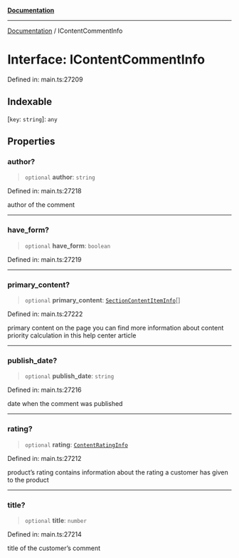 [**Documentation**](../README.md)

***

[Documentation](../README.md) / IContentCommentInfo

# Interface: IContentCommentInfo

Defined in: main.ts:27209

## Indexable

\[`key`: `string`\]: `any`

## Properties

### author?

> `optional` **author**: `string`

Defined in: main.ts:27218

author of the comment

***

### have\_form?

> `optional` **have\_form**: `boolean`

Defined in: main.ts:27219

***

### primary\_content?

> `optional` **primary\_content**: [`SectionContentItemInfo`](../classes/SectionContentItemInfo.md)[]

Defined in: main.ts:27222

primary content on the page
you can find more information about content priority calculation in this help center article

***

### publish\_date?

> `optional` **publish\_date**: `string`

Defined in: main.ts:27216

date when the comment was published

***

### rating?

> `optional` **rating**: [`ContentRatingInfo`](../classes/ContentRatingInfo.md)

Defined in: main.ts:27212

product’s rating
contains information about the rating a customer has given to the product

***

### title?

> `optional` **title**: `number`

Defined in: main.ts:27214

title of the customer’s comment
